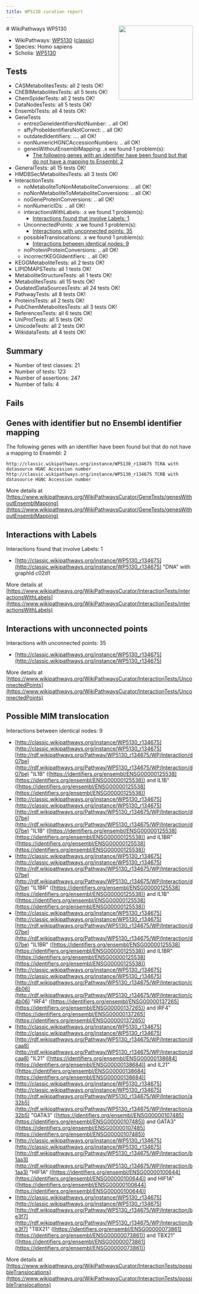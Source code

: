 ```yaml
---
title: WP5130 curation report
---
```


<img style="float: right; width: 200px" src="https://upload.wikimedia.org/wikipedia/commons/thumb/8/83/Wplogo_with_text_500.png/640px-Wplogo_with_text_500.png" />
# WikiPathways WP5130

* WikiPathways: [WP5130](https://wikipathways.org/pathways/WP5130) ([classic](https://classic.wikipathways.org/instance/WP5130))
* Species: Homo sapiens
* Scholia: [WP5130](https://scholia.toolforge.org/wikipathways/WP5130)
## Tests
* CASMetabolitesTests: all 2 tests OK!
* ChEBIMetabolitesTests: all 5 tests OK!
* ChemSpiderTests: all 2 tests OK!
* DataNodesTests: all 5 tests OK!
* EnsemblTests: all 4 tests OK!
* GeneTests
    * entrezGeneIdentifiersNotNumber: .. all OK!
    * affyProbeIdentifiersNotCorrect: .. all OK!
    * outdatedIdentifiers: .... all OK!
    * nonNumericHGNCAccessionNumbers: .. all OK!
    * genesWithoutEnsemblMapping: .x we found 1 problem(s):
        * [The following genes with an identifier have been found but that do not have a mapping to Ensembl: 2](#40286d84)
* GeneralTests: all 15 tests OK!
* HMDBSecMetabolitesTests: all 3 tests OK!
* InteractionTests
    * noMetaboliteToNonMetaboliteConversions: .. all OK!
    * noNonMetaboliteToMetaboliteConversions: .. all OK!
    * noGeneProteinConversions: .. all OK!
    * nonNumericIDs: .. all OK!
    * interactionsWithLabels: .x we found 1 problem(s):
        * [Interactions found that involve Labels: 1](#630d2678)
    * UnconnectedPoints: .x we found 1 problem(s):
        * [Interactions with unconnected points: 35](#7f1d40ba)
    * possibleTranslocations: .x we found 1 problem(s):
        * [Interactions between identical nodes: 9](#1c11820e)
    * noProteinProteinConversions: .. all OK!
    * incorrectKEGGIdentifiers: .. all OK!
* KEGGMetaboliteTests: all 2 tests OK!
* LIPIDMAPSTests: all 1 tests OK!
* MetaboliteStructureTests: all 1 tests OK!
* MetabolitesTests: all 15 tests OK!
* OudatedDataSourcesTests: all 24 tests OK!
* PathwayTests: all 8 tests OK!
* ProteinsTests: all 2 tests OK!
* PubChemMetabolitesTests: all 3 tests OK!
* ReferencesTests: all 6 tests OK!
* UniProtTests: all 5 tests OK!
* UnicodeTests: all 2 tests OK!
* WikidataTests: all 4 tests OK!


## Summary

* Number of test classes: 21
* Number of tests: 123
* Number of assertions: 247
* Number of fails: 4

## Fails

<a name="40286d84" />

## Genes with identifier but no Ensembl identifier mapping

The following genes with an identifier have been found but that do not have a mapping to Ensembl: 2
```
http://classic.wikipathways.org/instance/WP5130_r134675 TCRA with datasource HGNC Accession number
http://classic.wikipathways.org/instance/WP5130_r134675 TCRB with datasource HGNC Accession number
```

More details at [https://www.wikipathways.org/WikiPathwaysCurator/GeneTests/genesWithoutEnsemblMapping](https://www.wikipathways.org/WikiPathwaysCurator/GeneTests/genesWithoutEnsemblMapping)

<a name="630d2678" />

## Interactions with Labels

Interactions found that involve Labels: 1

* [http://classic.wikipathways.org/instance/WP5130_r134675](http://classic.wikipathways.org/instance/WP5130_r134675) "DNA" with graphId c02d1


More details at [https://www.wikipathways.org/WikiPathwaysCurator/InteractionTests/interactionsWithLabels](https://www.wikipathways.org/WikiPathwaysCurator/InteractionTests/interactionsWithLabels)

<a name="7f1d40ba" />

## Interactions with unconnected points

Interactions with unconnected points: 35

* [http://classic.wikipathways.org/instance/WP5130_r134675](http://classic.wikipathways.org/instance/WP5130_r134675)


More details at [https://www.wikipathways.org/WikiPathwaysCurator/InteractionTests/UnconnectedPoints](https://www.wikipathways.org/WikiPathwaysCurator/InteractionTests/UnconnectedPoints)

<a name="1c11820e" />

## Possible MIM translocation

Interactions between identical nodes: 9

* [http://classic.wikipathways.org/instance/WP5130_r134675](http://classic.wikipathways.org/instance/WP5130_r134675) [http://rdf.wikipathways.org/Pathway/WP5130_r134675/WP/Interaction/d07be](http://rdf.wikipathways.org/Pathway/WP5130_r134675/WP/Interaction/d07be) "IL1B" ([https://identifiers.org/ensembl/ENSG00000125538](https://identifiers.org/ensembl/ENSG00000125538)) and 
IL1B" ([https://identifiers.org/ensembl/ENSG00000125538](https://identifiers.org/ensembl/ENSG00000125538))
* [http://classic.wikipathways.org/instance/WP5130_r134675](http://classic.wikipathways.org/instance/WP5130_r134675) [http://rdf.wikipathways.org/Pathway/WP5130_r134675/WP/Interaction/d07be](http://rdf.wikipathways.org/Pathway/WP5130_r134675/WP/Interaction/d07be) "IL1B" ([https://identifiers.org/ensembl/ENSG00000125538](https://identifiers.org/ensembl/ENSG00000125538)) and 
IL1BR" ([https://identifiers.org/ensembl/ENSG00000125538](https://identifiers.org/ensembl/ENSG00000125538))
* [http://classic.wikipathways.org/instance/WP5130_r134675](http://classic.wikipathways.org/instance/WP5130_r134675) [http://rdf.wikipathways.org/Pathway/WP5130_r134675/WP/Interaction/d07be](http://rdf.wikipathways.org/Pathway/WP5130_r134675/WP/Interaction/d07be) "IL1BR" ([https://identifiers.org/ensembl/ENSG00000125538](https://identifiers.org/ensembl/ENSG00000125538)) and 
IL1B" ([https://identifiers.org/ensembl/ENSG00000125538](https://identifiers.org/ensembl/ENSG00000125538))
* [http://classic.wikipathways.org/instance/WP5130_r134675](http://classic.wikipathways.org/instance/WP5130_r134675) [http://rdf.wikipathways.org/Pathway/WP5130_r134675/WP/Interaction/d07be](http://rdf.wikipathways.org/Pathway/WP5130_r134675/WP/Interaction/d07be) "IL1BR" ([https://identifiers.org/ensembl/ENSG00000125538](https://identifiers.org/ensembl/ENSG00000125538)) and 
IL1BR" ([https://identifiers.org/ensembl/ENSG00000125538](https://identifiers.org/ensembl/ENSG00000125538))
* [http://classic.wikipathways.org/instance/WP5130_r134675](http://classic.wikipathways.org/instance/WP5130_r134675) [http://rdf.wikipathways.org/Pathway/WP5130_r134675/WP/Interaction/c4b06](http://rdf.wikipathways.org/Pathway/WP5130_r134675/WP/Interaction/c4b06) "IRF4" ([https://identifiers.org/ensembl/ENSG00000137265](https://identifiers.org/ensembl/ENSG00000137265)) and 
IRF4" ([https://identifiers.org/ensembl/ENSG00000137265](https://identifiers.org/ensembl/ENSG00000137265))
* [http://classic.wikipathways.org/instance/WP5130_r134675](http://classic.wikipathways.org/instance/WP5130_r134675) [http://rdf.wikipathways.org/Pathway/WP5130_r134675/WP/Interaction/dcaa8](http://rdf.wikipathways.org/Pathway/WP5130_r134675/WP/Interaction/dcaa8) "IL21" ([https://identifiers.org/ensembl/ENSG00000138684](https://identifiers.org/ensembl/ENSG00000138684)) and 
IL21" ([https://identifiers.org/ensembl/ENSG00000138684](https://identifiers.org/ensembl/ENSG00000138684))
* [http://classic.wikipathways.org/instance/WP5130_r134675](http://classic.wikipathways.org/instance/WP5130_r134675) [http://rdf.wikipathways.org/Pathway/WP5130_r134675/WP/Interaction/a32b5](http://rdf.wikipathways.org/Pathway/WP5130_r134675/WP/Interaction/a32b5) "GATA3" ([https://identifiers.org/ensembl/ENSG00000107485](https://identifiers.org/ensembl/ENSG00000107485)) and 
GATA3" ([https://identifiers.org/ensembl/ENSG00000107485](https://identifiers.org/ensembl/ENSG00000107485))
* [http://classic.wikipathways.org/instance/WP5130_r134675](http://classic.wikipathways.org/instance/WP5130_r134675) [http://rdf.wikipathways.org/Pathway/WP5130_r134675/WP/Interaction/b1aa3](http://rdf.wikipathways.org/Pathway/WP5130_r134675/WP/Interaction/b1aa3) "HIF1A" ([https://identifiers.org/ensembl/ENSG00000100644](https://identifiers.org/ensembl/ENSG00000100644)) and 
HIF1A" ([https://identifiers.org/ensembl/ENSG00000100644](https://identifiers.org/ensembl/ENSG00000100644))
* [http://classic.wikipathways.org/instance/WP5130_r134675](http://classic.wikipathways.org/instance/WP5130_r134675) [http://rdf.wikipathways.org/Pathway/WP5130_r134675/WP/Interaction/be3f7](http://rdf.wikipathways.org/Pathway/WP5130_r134675/WP/Interaction/be3f7) "TBX21" ([https://identifiers.org/ensembl/ENSG00000073861](https://identifiers.org/ensembl/ENSG00000073861)) and 
TBX21" ([https://identifiers.org/ensembl/ENSG00000073861](https://identifiers.org/ensembl/ENSG00000073861))


More details at [https://www.wikipathways.org/WikiPathwaysCurator/InteractionTests/possibleTranslocations](https://www.wikipathways.org/WikiPathwaysCurator/InteractionTests/possibleTranslocations)

